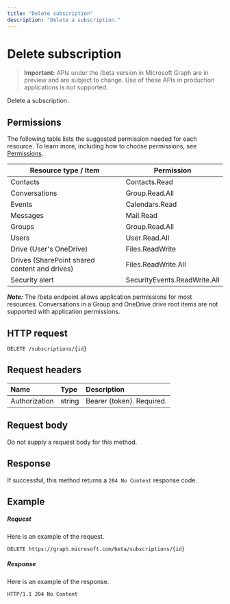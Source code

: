 ```yaml
---
title: "Delete subscription"
description: "Delete a subscription."
---
```


# Delete subscription

> **Important:** APIs under the /beta version in Microsoft Graph are in preview and are subject to change. Use of these APIs in production applications is not supported.

Delete a subscription.

## Permissions

The following table lists the suggested permission needed for each resource. To learn more, including how to choose permissions, see [Permissions](/graph/permissions-reference).

| Resource type / Item        | Permission          |
|-----------------------------|---------------------|
| Contacts                    | Contacts.Read       |
| Conversations               | Group.Read.All      |
| Events                      | Calendars.Read      |
| Messages                    | Mail.Read           |
| Groups                      | Group.Read.All      |
| Users                       | User.Read.All       |
| Drive  (User's OneDrive)    | Files.ReadWrite     |
| Drives (SharePoint shared content and drives) | Files.ReadWrite.All |
| Security alert              | SecurityEvents.ReadWrite.All |

***Note:*** The /beta endpoint allows application permissions for most resources. Conversations in a Group and OneDrive drive root items are not supported with application permissions.

## HTTP request

<!-- { "blockType": "ignored" } -->

```http
DELETE /subscriptions/{id}
```

## Request headers

| Name       | Type | Description|
|:-----------|:------|:----------|
| Authorization  | string  | Bearer {token}. Required. |

## Request body

Do not supply a request body for this method.

## Response

If successful, this method returns a `204 No Content` response code.

## Example

##### Request

Here is an example of the request.
<!-- {
  "blockType": "request",
  "name": "delete_subscription"
}-->

```http
DELETE https://graph.microsoft.com/beta/subscriptions/{id}
```

##### Response

Here is an example of the response.
<!-- {
  "blockType": "response",
  "truncated": false,
  "@odata.type": "microsoft.graph.subscription"
} -->

```http
HTTP/1.1 204 No Content
```

<!-- {
  "type": "#page.annotation",
  "description": "Delete subscription",
  "keywords": "",
  "section": "documentation",
  "tocPath": ""
}-->
